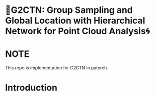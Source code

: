 # 🧩G2CTN: Group Sampling and Global Location with Hierarchical Network for Point Cloud Analysis🌀

# NOTE
This repo is implementation for G2CTN in pytorch.
# Introduction
